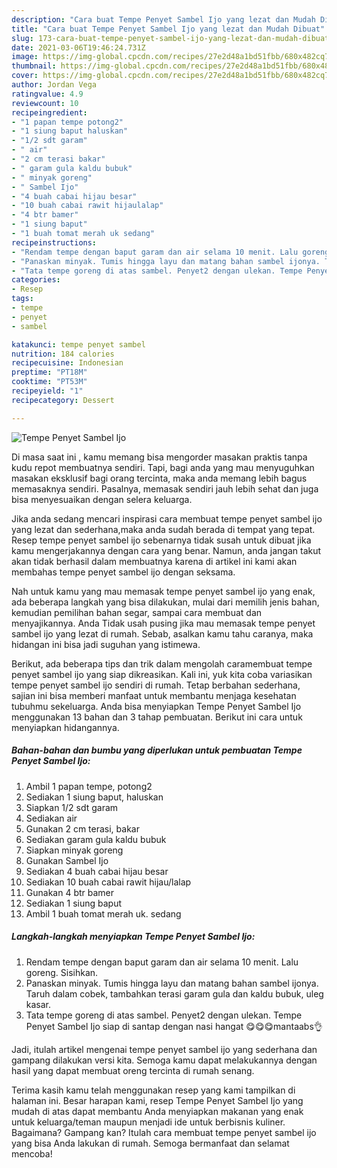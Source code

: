 ```yaml
---
description: "Cara buat Tempe Penyet Sambel Ijo yang lezat dan Mudah Dibuat"
title: "Cara buat Tempe Penyet Sambel Ijo yang lezat dan Mudah Dibuat"
slug: 173-cara-buat-tempe-penyet-sambel-ijo-yang-lezat-dan-mudah-dibuat
date: 2021-03-06T19:46:24.731Z
image: https://img-global.cpcdn.com/recipes/27e2d48a1bd51fbb/680x482cq70/tempe-penyet-sambel-ijo-foto-resep-utama.jpg
thumbnail: https://img-global.cpcdn.com/recipes/27e2d48a1bd51fbb/680x482cq70/tempe-penyet-sambel-ijo-foto-resep-utama.jpg
cover: https://img-global.cpcdn.com/recipes/27e2d48a1bd51fbb/680x482cq70/tempe-penyet-sambel-ijo-foto-resep-utama.jpg
author: Jordan Vega
ratingvalue: 4.9
reviewcount: 10
recipeingredient:
- "1 papan tempe potong2"
- "1 siung baput haluskan"
- "1/2 sdt garam"
- " air"
- "2 cm terasi bakar"
- " garam gula kaldu bubuk"
- " minyak goreng"
- " Sambel Ijo"
- "4 buah cabai hijau besar"
- "10 buah cabai rawit hijaulalap"
- "4 btr bamer"
- "1 siung baput"
- "1 buah tomat merah uk sedang"
recipeinstructions:
- "Rendam tempe dengan baput garam dan air selama 10 menit. Lalu goreng. Sisihkan."
- "Panaskan minyak. Tumis hingga layu dan matang bahan sambel ijonya. Taruh dalam cobek, tambahkan terasi garam gula dan kaldu bubuk, uleg kasar."
- "Tata tempe goreng di atas sambel. Penyet2 dengan ulekan. Tempe Penyet Sambel Ijo siap di santap dengan nasi hangat 😋😋😋mantaabs👌"
categories:
- Resep
tags:
- tempe
- penyet
- sambel

katakunci: tempe penyet sambel 
nutrition: 184 calories
recipecuisine: Indonesian
preptime: "PT18M"
cooktime: "PT53M"
recipeyield: "1"
recipecategory: Dessert

---
```



![Tempe Penyet Sambel Ijo](https://img-global.cpcdn.com/recipes/27e2d48a1bd51fbb/680x482cq70/tempe-penyet-sambel-ijo-foto-resep-utama.jpg)

Di masa  saat ini , kamu memang bisa mengorder masakan praktis tanpa kudu repot membuatnya sendiri. Tapi, bagi anda yang mau menyuguhkan masakan eksklusif bagi orang tercinta, maka anda memang lebih bagus memasaknya sendiri. Pasalnya, memasak sendiri jauh lebih sehat dan juga bisa menyesuaikan dengan selera keluarga.

Jika anda sedang mencari inspirasi cara membuat tempe penyet sambel ijo yang lezat dan sederhana,maka anda sudah berada di tempat yang tepat. Resep tempe penyet sambel ijo  sebenarnya tidak susah untuk dibuat jika kamu mengerjakannya dengan cara yang benar. Namun, anda jangan takut akan tidak berhasil dalam membuatnya 
karena di artikel ini kami akan membahas tempe penyet sambel ijo dengan seksama.  



Nah untuk kamu yang mau memasak tempe penyet sambel ijo yang enak, ada beberapa langkah yang bisa dilakukan, mulai dari memilih jenis bahan, kemudian pemilihan bahan segar, sampai cara membuat dan menyajikannya. Anda Tidak usah pusing jika mau memasak tempe penyet sambel ijo yang lezat di rumah. Sebab, asalkan kamu  tahu caranya, maka hidangan ini bisa jadi suguhan yang istimewa.

Berikut, ada beberapa tips dan trik dalam mengolah caramembuat tempe penyet sambel ijo yang siap dikreasikan. Kali ini, yuk kita coba variasikan tempe penyet sambel ijo sendiri di rumah. Tetap berbahan sederhana, sajian ini bisa memberi manfaat untuk membantu menjaga kesehatan tubuhmu sekeluarga. Anda bisa menyiapkan Tempe Penyet Sambel Ijo menggunakan 13 bahan dan 3 tahap pembuatan. Berikut ini cara untuk menyiapkan hidangannya.

<!--inarticleads1-->

##### Bahan-bahan dan bumbu yang diperlukan untuk pembuatan Tempe Penyet Sambel Ijo:

1. Ambil 1 papan tempe, potong2
1. Sediakan 1 siung baput, haluskan
1. Siapkan 1/2 sdt garam
1. Sediakan  air
1. Gunakan 2 cm terasi, bakar
1. Sediakan  garam gula kaldu bubuk
1. Siapkan  minyak goreng
1. Gunakan  Sambel Ijo
1. Sediakan 4 buah cabai hijau besar
1. Sediakan 10 buah cabai rawit hijau/lalap
1. Gunakan 4 btr bamer
1. Sediakan 1 siung baput
1. Ambil 1 buah tomat merah uk. sedang




<!--inarticleads2-->

##### Langkah-langkah menyiapkan Tempe Penyet Sambel Ijo:

1. Rendam tempe dengan baput garam dan air selama 10 menit. Lalu goreng. Sisihkan.
1. Panaskan minyak. Tumis hingga layu dan matang bahan sambel ijonya. Taruh dalam cobek, tambahkan terasi garam gula dan kaldu bubuk, uleg kasar.
1. Tata tempe goreng di atas sambel. Penyet2 dengan ulekan. Tempe Penyet Sambel Ijo siap di santap dengan nasi hangat 😋😋😋mantaabs👌




Jadi, itulah artikel mengenai  tempe penyet sambel ijo  yang sederhana dan gampang dilakukan versi kita. Semoga kamu dapat melakukannya dengan hasil yang dapat membuat oreng tercinta di rumah senang. 

Terima kasih kamu telah menggunakan resep yang kami tampilkan di halaman ini. Besar harapan kami, resep  Tempe Penyet Sambel Ijo yang mudah di atas dapat membantu Anda menyiapkan makanan yang enak untuk keluarga/teman maupun menjadi ide untuk berbisnis kuliner. Bagaimana? Gampang kan? Itulah cara membuat tempe penyet sambel ijo yang bisa Anda lakukan di rumah. Semoga bermanfaat dan selamat mencoba!

